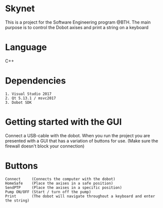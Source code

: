 # Skynet

This is a project for the Software Engineering program @BTH.
The main purpose is to control the Dobot axises and print a string on a keyboard

# Language
C++

# Dependencies

```
1. Visual Studio 2017
2. Qt 5.13.1 / msvc2017
3. Dobot SDK
```

# Getting started with the GUI

Connect a USB-cable with the dobot. When you run the project you are presented with a GUI that has a variation of buttons for use. 
(Make sure the firewall doesn't block your connection)

# Buttons

```
Connect     (Connects the computer with the dobot)
HomeSafe    (Place the axises in a safe position)
SendPTP     (Place the axises in a specific position)
Pump ON/OFF (Start / turn off the pump)
Print       (The dobot will navigate throughout a keyboard and enter the string)
```
